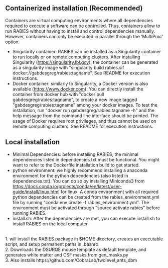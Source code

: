 ## Containerized installation (Recommended)
Containers are virtual computing environments where all dependencies required to execute a software can be controlled. Thus, containers allow to run RABIES without having to install and control dependencies manually. However, containers can only be executed in parallel through the 'MultiProc' option.
* Singularity container: RABIES can be installed as a Singularity container to run locally or on remote computing clusters. After installing Singularity (https://singularity.lbl.gov), the container can be generated as a singularity image with "singularity build rabies.sif docker://gabdesgreg/rabies:tagname". See README for execution instructions.
* Docker container: similarly to Singularity, a Docker version is also available (https://www.docker.com). You can directly install the container from docker hub with "docker pull gabdesgreg/rabies:tagname", to create a new image tagged "gabdesgreg/rabies:tagname" among your docker images. To test the installation, run "docker run gabdesgreg/rabies:tagname -h" and the help message from the command line interface should be printed. The usage of Docker requires root privileges, and thus cannot be used on remote computing clusters. See README for execution instructions.

## Local installation

* Minimal Dependencies: before installing RABIES, the minimal dependencies listed in dependencies.txt must be functional. You might want to refer to the Dockerfile installation build to get started.
* python environment: we highly recommend installing a anaconda environment for the python dependencies (also listed in dependencies.txt). You can do so by installing Miniconda3 from https://docs.conda.io/projects/conda/en/latest/user-guide/install/linux.html for linux. A conda environment with all required python dependencies can be created from the rabies_environment.yml file by running "conda env create -f rabies_environment.yml". The environment must be activated through "source activate rabies" before running RABIES.
* install.sh: After the dependencies are met, you can execute install.sh to install RABIES on the local computer.
<br/>
1. will install the RABIES package in $HOME directory, creates an executable script, and setup permanent paths in .bashrc
<br/>
2. Downloads the DSURQE mouse template as default template, and generates white matter and CSF masks from gen_masks.py
<br/>
3. Also installs https://github.com/CobraLab/twolevel_ants_dbm
